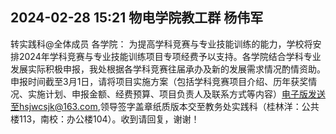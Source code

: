 
## 2024-02-28 15:21 物电学院教工群 杨伟军

转实践科@全体成员 各学院：
为提高学科竞赛与专业技能训练的能力，学校将安排2024年学科竞赛与专业技能训练项目专项经费予以支持。各学院结合学科专业发展实际积极申报，我处根据各学科竞赛往届承办及新的发展需求情况酌情资助。申报时间截至3月1日，请将项目实施方案（包括学科竞赛项目介绍、历年获奖情况、实施计划、申报金额、经费预算、项目负责人及联系方式等内容）电子版发送至hsjwcsjk@163.com,领导签字盖章纸质版本交至教务处实践科（桂林洋：公共楼113，南校：办公楼104）。收到请回复，谢谢！

